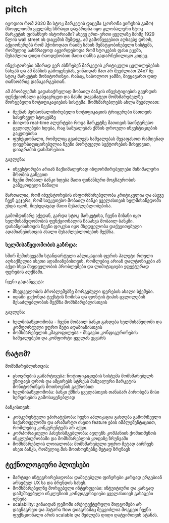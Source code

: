 # pitch

იცოდით რომ 2020 ში სტოკ მარკეტის დაცემა (კორონა ვირუსის გამო) მსოფლიოში ყველაზე სწრაფი
დავარდნა იყო გლობალური სტოკ მარკეტის ფინანსურ ისტორიაში? ასევე ერთ-ერთი ყველაზე მძიმე 1929 წლის
wall street ის დაცემის შემდეგ. ამ გამოწვევებით აღსავსე დროს, აქციონერებს რომ 
ჰქონოდათ რაიმე სახის შემატყობინებელი სისტემა, რომელიც სასწრაფოდ აყვირდებოდა რომ სტოკების ფასი ეცემა,
შესაძლოა დიდი რაოდენობით მათი თანხა გადარჩენილიყო კიდეც.

ინვესტორები ხშირად ვერ ასწრებენ მარკეტის კრიტიკული ცვლილებების ნახვას და ამ შანსის გამოყენებას,
ვინაიდან მათ არ შეუძლიათ 24x7 ზე სტოკ მარკეტის მონიტორინგი. რასაც, საბოლოო ჯამში, მივყავართ
დიდ თანხობრივ დანაკარგებთან.

ამ პრობლემის გადასაჭრელად მობაილ ბანკის ინვესტიციების გვერდის ფუნქციონალი განვავრცეთ და მასში დავამატეთ
მომხმარებელზე მორგებული ნოტიფიკაციების სისტემა. მომხმარებლებს ახლა შეუძლიათ:
* შექნან პერსონალიზირებული ნოტიფიკაციის ტრიგერები მათთვის სასურველ სტოკებზე
* მიიღონ real-time ალერტები როცა მარკეტზე მათთვის საინტერესო ცვლილებები ხდება, რაც
  საშუალებას ქმნის დროული ინვესტიციების გაკეთებისა
* ფუნქციონალი, რომელიც გვაძლევს საშუალებას შევაფასოთ რამდენად დივერსიფიცირებულია ჩვენი პორტფელი სექტორების მიხედვით, დიაგრამის დახმარებით.

გავლენა:
* ინვესტორები არიან მაქსიმალურად ინფორმირებულები მინიმალური შრომის გაწევით
* ჩვენი მობაილ ბანკი ხდება მათი ფინანსური მოგზაურობის განუყოფელი ნაწილი

მართალია, რომ ინვესტორების ინფორმირებულობა კრიტიკულია და ასევე ჩვენ გვჯერა, რომ საუკეთესო
მობაილ ბანკი ყველასთვის ხელმისაწვდომი უნდა იყოს, მიუხედავად მათი შესაძლებლობებისა.

გამომდინარე აქედან, გარდა სტოკ მარკეტისა, ჩვენი მიზანი იყო ხელმისაწვდომობის ფუნქციონალის
ჩასახვა მობაილ ბანკში. დასაწყისისთვის ჩვენი ფოკუსი იყო მხედველობა დაქვეითებული ადამიანებისთვის
ახალი შესაძლებლობების შექმნა.

### ხელმისაწვდომობის გაზრდა:

ხშირ შემთხვევაში სტანდარტული აპლიკაციის ფერის პალეტი რთული აღსაქმელია ისეთი ადამიანებისთვის,
რომლებიც არიან დალტონიკები ან აქვთ სხვა მხედველობის პრობლემები და ლიმიტაციები ეფექტურად ფერების
აღქმაში.

ჩვენი გადაწყვეტა:
* მხედველობის პრობლემებზე მორგებული ფერების ახალი სქემები.
* იდაში გვქონდა ტექსტის ზომისა და ფონტის ტიპის ცვლილების შესაძლებლობის შექმნა მომხმარებლისთვის

გავლენა:
* ხელმისაწვდომობა - ჩვენი მობაილ ბანკი გახდება ხელმისაწვდომი და კომფორტული უფრო მეტი ადამიანისთვის
* მომხმარებელის კმაყოფილება - მსგავსი კონფიგურირების საშუალებები და კომფორტი ყველას უყვარს

## რატომ?

მომხმარებლისთვის:
* ცხოვრების გამარტივება: ნოტიფიკაციების სისტემა მომხმარებელს უზოგავს დროს და ამცირებს სტრესს
  მანუალური მარკეტის მონიტორინგის მოთხოვნის გაქრობით
* ხელმისაწვდომობა: ბანკი ქმნის ყველასთვის თანაბარ პირობებს მისი სერვისების გამოსაყენებლად

ბანკისთვის:
* კონკურენტული უპირატესობა: ჩვენი აპლიკაცია გახდება გამორჩეული საქართველოში და არამარტო ისეთი feature ების
  იმპლემენტაციით, რომლებიც კონკურენტებს არ აქვთ.
* კორპორაციული პასუხისმგებლობა: ავლენს კომპანიის ქომითმენთს ინკლუზიურობაში და მომხმარებლის ყოფაზე
  ზრუნვაში
* მომხმარებლის ლოიალობა: მომხმარებელი უფრო მეტად აირჩევს ისეთ ბანკს, რომელიც მის მოთხოვნებზე მეტად ზრუნავს

## ტექნოლოგიური პლიუსები
* მარტივი ინტეგრირებადობა: დამატებული ფიჩერები კარგად ერგებიან არსებულ UX სა და ბრენდის სახეს.
* მომხმარებელზე მორგებული ინტერფეისი: ინტუიტიური და კარგად დამუშავებული ინკლუზიის კონფიგურაციები ყველასთივს გასაგები იქნება
* scalability: ვინაიდან დემოში არქიტექტურული მიდგომები არ დავჩაგრეთ და პატარა flow დიაგრამაც შეგვიძლია მოგცეთ
  ჩვენი ფუქნციონალი არის scalable და შეძლებს დიდი დატვირთვის ატანას.